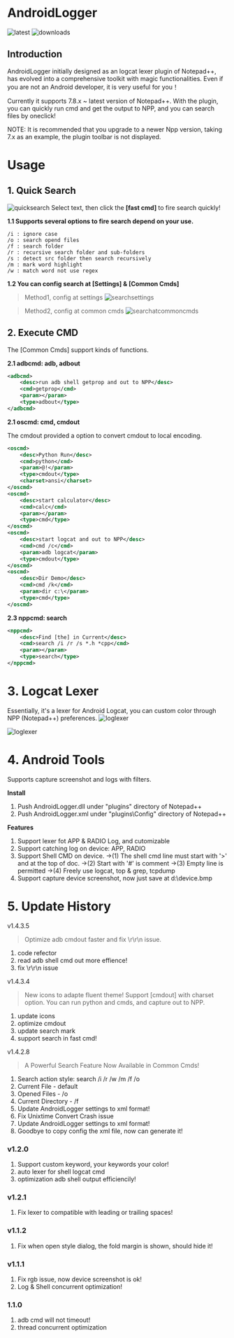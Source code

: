 
# AndroidLogger 
![latest](https://img.shields.io/github/v/release/glandon/AndroidLogger)
![downloads](https://img.shields.io/github/downloads/glandon/AndroidLogger/latest/total)

## Introduction
AndroidLogger initially designed as an logcat lexer plugin of Notepad++, has evolved into a comprehensive toolkit with magic functionalities.
Even if you are not an Android developer, it is very useful for you！

Currently it supports 7.8.x ~ latest version of Notepad++. 
With the plugin, you can quickly run cmd and get the output to NPP, and you can search files by oneclick!

NOTE: It is recommended that you upgrade to a newer Npp version, taking 7.x as an example, the plugin toolbar is not displayed.

# Usage
## 1. Quick Search
![quicksearch](help/quicksearch.gif)
Select text, then click the **[fast cmd]** to fire search quickly!

**1.1 Supports several options to fire search depend on your use.**
```
/i : ignore case
/o : search opend files
/f : search folder
/r : recursive search folder and sub-folders
/s : detect src folder then search recursively
/m : mark word highlight
/w : match word not use regex
```


**1.2 You can config search at [Settings] & [Common Cmds]**

> Method1, config at settings
![searchsettings](help/searchsettings.png)

> Method2, config at common cmds
![searchatcommoncmds](help/searchcmds.png)


## 2. Execute CMD
The [Common Cmds] support kinds of functions.

**2.1 adbcmd: adb, adbout**
```xml
<adbcmd>
    <desc>run adb shell getprop and out to NPP</desc>
    <cmd>getprop</cmd>
    <param></param>
    <type>adbout</type>
</adbcmd>
```
**2.1 oscmd: cmd, cmdout**

The cmdout provided a <ansi> option to convert cmdout to local encoding.

```xml
<oscmd>
    <desc>Python Run</desc>
    <cmd>python</cmd>
    <param>@!</param>
    <type>cmdout</type>
    <charset>ansi</charset>
</oscmd>
<oscmd>
    <desc>start calculator</desc>
    <cmd>calc</cmd>
    <param></param>
    <type>cmd</type>
</oscmd>
<oscmd>
    <desc>start logcat and out to NPP</desc>
    <cmd>cmd /c</cmd>
    <param>adb logcat</param>
    <type>cmdout</type>
</oscmd>
<oscmd>
    <desc>Dir Demo</desc>
    <cmd>cmd /k</cmd>
    <param>dir c:\</param>
    <type>cmd</type>
</oscmd>
```
**2.3 nppcmd: search**
```xml
<nppcmd>
    <desc>Find [the] in Current</desc>
    <cmd>search /i /r /s *.h *cpp</cmd>
    <param></param>
    <type>search</type>
</nppcmd>
```

# 3. Logcat Lexer
Essentially, it's a lexer for Android Logcat, you can custom color through NPP (Notepad++) preferences.
![loglexer](help/loglexer.png)

![loglexer](help/AndroidLoggerLexer.png)

# 4. Android Tools
Supports capture screenshot and logs with filters.


**Install**
1. Push AndroidLogger.dll under "plugins" directory of Notepad++
2. Push AndroidLogger.xml under "plugins\Config" directory of Notepad++

**Features**
1. Support lexer fot APP & RADIO Log, and cutomizable
2. Support catching log on device: APP, RADIO
3. Support Shell CMD on device. 
->(1) The shell cmd line must start with '>' and at the top of doc.
->(2) Start with '#' is comment
->(3) Empty line is permitted
->(4) Freely use logcat, top & grep, tcpdump
4. Support capture device screenshot, now just save at d:\device.bmp

# 5. Update History
v1.4.3.5
> Optimize adb cmdout faster and fix \r\r\n issue.
1. code refector
2. read adb shell cmd out more effience!
3. fix \r\r\n issue

v1.4.3.4
> New icons to adapte fluent theme! Support [cmdout] with charset option.
> You can run python and cmds, and capture out to NPP. 
1. update icons
2. optimize cmdout
3. update search mark
4. support search in fast cmd!

v1.4.2.8
>A Powerful Search Feature Now Available in Common Cmds!
1. Search action style:  search /i /r /w /m /f /o 
2. Current File - default
3. Opened Files - /o
4. Current Directory - /f 
5. Update AndroidLogger settings to xml format!
6. Fix Unixtime Convert Crash issue
7. Update AndroidLogger settings to xml format!
8. Goodbye to copy config the xml file, now can generate it!


### v1.2.0
1) Support custom keyword, your keywords your color!
2) auto lexer for shell logcat cmd
3) optimization adb shell output efficiencily!

### v1.2.1
1) Fix lexer to compatible with leading or trailing spaces!


### v1.1.2
1) Fix when open style dialog, the fold margin is shown, should hide it!

### v1.1.1
1) Fix rgb issue, now device screenshot is ok!
2) Log & Shell concurrent optimization!

### 1.1.0
1) adb cmd will not timeout!
2) thread concurrent optimization

